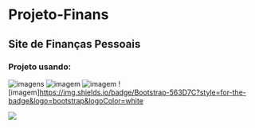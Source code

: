 # Projeto-Finans

## Site de Finanças Pessoais

### Projeto usando:
![imagens](https://img.shields.io/badge/HTML5-E34F26?style=for-the-badge&logo=html5&logoColor=white) ![imagem](https://img.shields.io/badge/CSS3-1572B6?style=for-the-badge&logo=css3&logoColor=white) ![imagem](https://img.shields.io/badge/GIT-E44C30?style=for-the-badge&logo=git&logoColor=white) ![imagem]https://img.shields.io/badge/Bootstrap-563D7C?style=for-the-badge&logo=bootstrap&logoColor=white

 ![](https://komarev.com/ghpvc/?username=Projeto-Finans)

